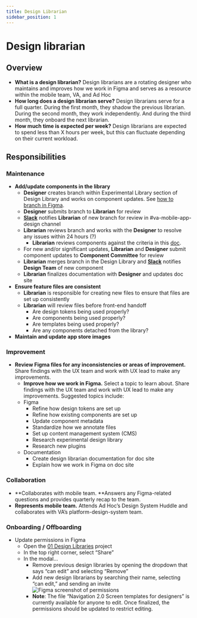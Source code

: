 ```yaml
---
title: Design Librarian
sidebar_position: 1
---
```


# Design librarian

## Overview

* **What is a design librarian?** Design librarians are a rotating designer who maintains and improves how we work in Figma and serves as a resource within the mobile team, VA, and Ad Hoc
* **How long does a design librarian serve?** Design librarians serve for a full quarter. During the first month, they shadow the previous librarian. During the second month, they work independently. And during the third month, they onboard the next librarian.
* **How much time is expected per week?** Design librarians are expected to spend less than X hours per week, but this can fluctuate depending on their current workload.

## Responsibilities

### Maintenance

* **Add/update components in the library**
    * **Designer** creates branch within Experimental Library section of Design Library and works on component updates. See [how to branch in Figma](https://department-of-veterans-affairs.github.io/va-mobile-app/docs/UX/How-We-Work/figma-branching).
    * **Designer** submits branch to **Librarian** for review
    * **[Slack](https://help.figma.com/hc/en-us/articles/360039829154-Get-Figma-notifications-in-Slack)** notifies **Librarian** of new branch for review in #va-mobile-app-design channel
    * **Librarian** reviews branch and works with the **Designer** to resolve any issues within 24 hours (?)
        * **Librarian** reviews components against the criteria in this [doc](https://docs.google.com/document/d/1SZkl-njJLBL8gkvtcgA2x61klC6Hxp9qFQxmXbTp1RY/edit?usp=sharing).
    * For new and/or significant updates, **Librarian** and **Designer** submit component updates to **Component Committee** for review
    * **Librarian** merges branch in the Design Library and **[Slack](https://help.figma.com/hc/en-us/articles/360039829154-Get-Figma-notifications-in-Slack)** notifies **Design Team** of new component
    * **Librarian** finalizes documentation with **Designer** and updates doc site
* **Ensure feature files are consistent**
    * **Librarian** is responsible for creating new files to ensure that files are set up consistently
    * **Librarian** will review files before front-end handoff
        * Are design tokens being used properly?
        * Are components being used properly?
        * Are templates being used properly?
        * Are any components detached from the library?
* **Maintain and update app store images**

### Improvement
* **Review Figma files for any inconsistencies or areas of improvement.** Share findings with the UX team and work with UX lead to make any improvements.
    * **Improve how we work in Figma.** Select a topic to learn about. Share findings with the UX team and work with UX lead to make any improvements. Suggested topics include:
    * Figma
        * Refine how design tokens are set up
        * Refine how existing components are set up
        * Update component metadata
        * Standardize how we annotate files
        * Set up content management system (CMS)
        * Research experimental design library
        * Research new plugins
    * Documentation
        * Create design librarian documentation for doc site
        * Explain how we work in Figma on doc site

### Collaboration

* **Collaborates with mobile team. **Answers any Figma-related questions and provides quarterly recap to the team.
* **Represents mobile team.** Attends Ad Hoc’s Design System Huddle and collaborates with VA’s platform-design-system team.

### Onboarding / Offboarding

* Update permissions in Figma
    * Open the [01 Design Libraries](https://www.figma.com/files/827597988283174959/project/60961499/01-Design-Libraries-%F0%9F%93%90?fuid=971818649969926011) project
    * In the top right corner, select “Share”
    * In the modal…
        * Remove previous design libraries by opening the dropdown that says “can edit” and selecting “Remove”
        * Add new design librarians by searching their name, selecting “can edit,” and sending an invite
        ![Figma screenshot of permissions](/img/figma/figma-permissions.png)
        * **Note**: The file “Navigation 2.0 Screen templates for designers” is currently available for anyone to edit. Once finalized, the permissions should be updated to restrict editing.
